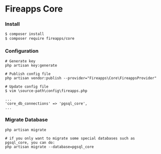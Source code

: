 # Fireapps Core

### Install

```sh
$ composer install
$ composer require fireapps/core
```

### Configuration
```shell script
# Generate key
php artisan key:generate

# Publish config file
php artisan vendor:publish --provider="Fireapps\Core\FireappsProvider"

# Update config file
$ vim \source-path\config\fireapps.php

...
'core_db_connections' => 'pgsql_core',
...
```
### Migrate Database

```shell script
php artisan migrate

# if you only want to migrate some special databases such as pgsql_core, you can do: 
php artisan migrate --database=pgsql_core
```
